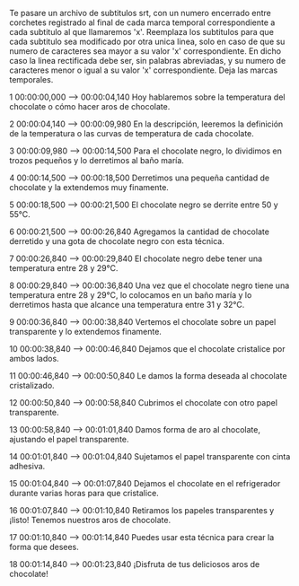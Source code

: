 Te pasare un archivo de subtitulos srt, con un numero encerrado entre corchetes registrado al final de cada marca temporal correspondiente a cada subtitulo al que llamaremos 'x'. Reemplaza los subtitulos para que cada subtitulo sea modificado por otra unica linea, solo en caso de que su numero de caracteres sea mayor a su valor 'x' correspondiente. En dicho caso la linea rectificada debe ser, sin palabras abreviadas, y su numero de caracteres menor o igual a su valor 'x' correspondiente. Deja las marcas temporales.

1
00:00:00,000 --> 00:00:04,140
Hoy hablaremos sobre la temperatura del chocolate o cómo hacer aros de chocolate.

2
00:00:04,140 --> 00:00:09,980
En la descripción, leeremos la definición de la temperatura o las curvas de temperatura de cada chocolate.

3
00:00:09,980 --> 00:00:14,500
Para el chocolate negro, lo dividimos en trozos pequeños y lo derretimos al baño maría.

4
00:00:14,500 --> 00:00:18,500
Derretimos una pequeña cantidad de chocolate y la extendemos muy finamente.

5
00:00:18,500 --> 00:00:21,500
El chocolate negro se derrite entre 50 y 55°C.

6
00:00:21,500 --> 00:00:26,840
Agregamos la cantidad de chocolate derretido y una gota de chocolate negro con esta técnica.

7
00:00:26,840 --> 00:00:29,840
El chocolate negro debe tener una temperatura entre 28 y 29°C.

8
00:00:29,840 --> 00:00:36,840
Una vez que el chocolate negro tiene una temperatura entre 28 y 29°C, lo colocamos en un baño maría y lo derretimos hasta que alcance una temperatura entre 31 y 32°C.

9
00:00:36,840 --> 00:00:38,840
Vertemos el chocolate sobre un papel transparente y lo extendemos finamente.

10
00:00:38,840 --> 00:00:46,840
Dejamos que el chocolate cristalice por ambos lados.

11
00:00:46,840 --> 00:00:50,840
Le damos la forma deseada al chocolate cristalizado.

12
00:00:50,840 --> 00:00:58,840
Cubrimos el chocolate con otro papel transparente.

13
00:00:58,840 --> 00:01:01,840
Damos forma de aro al chocolate, ajustando el papel transparente.

14
00:01:01,840 --> 00:01:04,840
Sujetamos el papel transparente con cinta adhesiva.

15
00:01:04,840 --> 00:01:07,840
Dejamos el chocolate en el refrigerador durante varias horas para que cristalice.

16
00:01:07,840 --> 00:01:10,840
Retiramos los papeles transparentes y ¡listo! Tenemos nuestros aros de chocolate.

17
00:01:10,840 --> 00:01:14,840
Puedes usar esta técnica para crear la forma que desees.

18
00:01:14,840 --> 00:01:23,840
¡Disfruta de tus deliciosos aros de chocolate!
